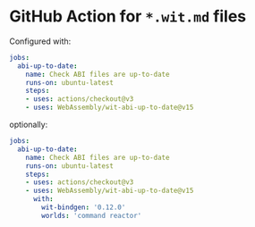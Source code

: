 # GitHub Action for `*.wit.md` files

Configured with:

```yml
jobs:
  abi-up-to-date:
    name: Check ABI files are up-to-date
    runs-on: ubuntu-latest
    steps:
    - uses: actions/checkout@v3
    - uses: WebAssembly/wit-abi-up-to-date@v15
```

optionally:

```yml
jobs:
  abi-up-to-date:
    name: Check ABI files are up-to-date
    runs-on: ubuntu-latest
    steps:
    - uses: actions/checkout@v3
    - uses: WebAssembly/wit-abi-up-to-date@v15
      with:
        wit-bindgen: '0.12.0'
        worlds: 'command reactor'
```
